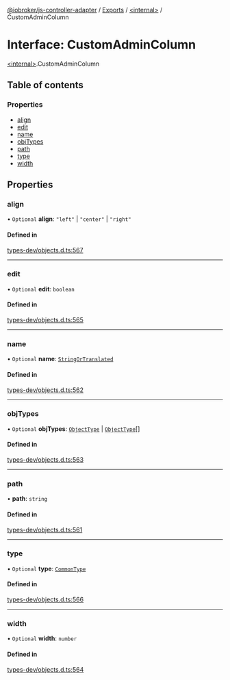 [@iobroker/js-controller-adapter](../README.md) / [Exports](../modules.md) / [\<internal\>](../modules/internal_.md) / CustomAdminColumn

# Interface: CustomAdminColumn

[\<internal\>](../modules/internal_.md).CustomAdminColumn

## Table of contents

### Properties

- [align](internal_.CustomAdminColumn.md#align)
- [edit](internal_.CustomAdminColumn.md#edit)
- [name](internal_.CustomAdminColumn.md#name)
- [objTypes](internal_.CustomAdminColumn.md#objtypes)
- [path](internal_.CustomAdminColumn.md#path)
- [type](internal_.CustomAdminColumn.md#type)
- [width](internal_.CustomAdminColumn.md#width)

## Properties

### align

• `Optional` **align**: ``"left"`` \| ``"center"`` \| ``"right"``

#### Defined in

[types-dev/objects.d.ts:567](https://github.com/ioBroker/ioBroker.js-controller/blob/7978d8c33d6336ccf959994fdaed1cae33167c51/packages/types-dev/objects.d.ts#L567)

___

### edit

• `Optional` **edit**: `boolean`

#### Defined in

[types-dev/objects.d.ts:565](https://github.com/ioBroker/ioBroker.js-controller/blob/7978d8c33d6336ccf959994fdaed1cae33167c51/packages/types-dev/objects.d.ts#L565)

___

### name

• `Optional` **name**: [`StringOrTranslated`](../modules/internal_.md#stringortranslated)

#### Defined in

[types-dev/objects.d.ts:562](https://github.com/ioBroker/ioBroker.js-controller/blob/7978d8c33d6336ccf959994fdaed1cae33167c51/packages/types-dev/objects.d.ts#L562)

___

### objTypes

• `Optional` **objTypes**: [`ObjectType`](../modules/internal_.md#objecttype) \| [`ObjectType`](../modules/internal_.md#objecttype)[]

#### Defined in

[types-dev/objects.d.ts:563](https://github.com/ioBroker/ioBroker.js-controller/blob/7978d8c33d6336ccf959994fdaed1cae33167c51/packages/types-dev/objects.d.ts#L563)

___

### path

• **path**: `string`

#### Defined in

[types-dev/objects.d.ts:561](https://github.com/ioBroker/ioBroker.js-controller/blob/7978d8c33d6336ccf959994fdaed1cae33167c51/packages/types-dev/objects.d.ts#L561)

___

### type

• `Optional` **type**: [`CommonType`](../modules/internal_.md#commontype)

#### Defined in

[types-dev/objects.d.ts:566](https://github.com/ioBroker/ioBroker.js-controller/blob/7978d8c33d6336ccf959994fdaed1cae33167c51/packages/types-dev/objects.d.ts#L566)

___

### width

• `Optional` **width**: `number`

#### Defined in

[types-dev/objects.d.ts:564](https://github.com/ioBroker/ioBroker.js-controller/blob/7978d8c33d6336ccf959994fdaed1cae33167c51/packages/types-dev/objects.d.ts#L564)
